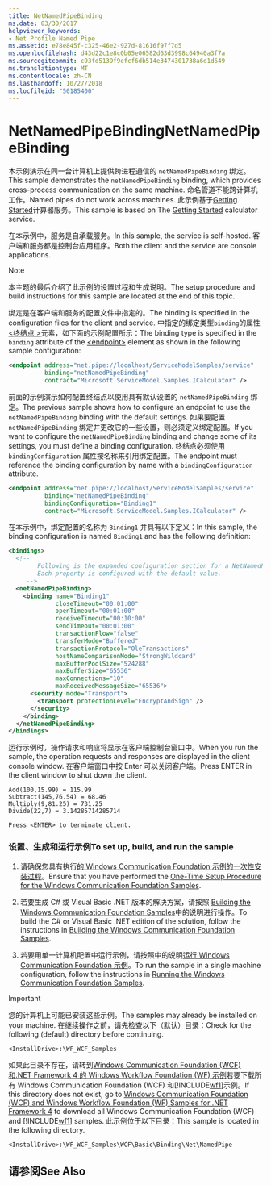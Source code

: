```yaml
---
title: NetNamedPipeBinding
ms.date: 03/30/2017
helpviewer_keywords:
- Net Profile Named Pipe
ms.assetid: e78e845f-c325-46e2-927d-81616f97f7d5
ms.openlocfilehash: d43d22c1e8c0b05e06582d63d3998c64940a3f7a
ms.sourcegitcommit: c93fd5139f9efcf6db514e3474301738a6d1d649
ms.translationtype: MT
ms.contentlocale: zh-CN
ms.lasthandoff: 10/27/2018
ms.locfileid: "50185400"
---
```

# <a name="netnamedpipebinding"></a><span data-ttu-id="d8a57-102">NetNamedPipeBinding</span><span class="sxs-lookup"><span data-stu-id="d8a57-102">NetNamedPipeBinding</span></span>
<span data-ttu-id="d8a57-103">本示例演示在同一台计算机上提供跨进程通信的 `netNamedPipeBinding` 绑定。</span><span class="sxs-lookup"><span data-stu-id="d8a57-103">This sample demonstrates the `netNamedPipeBinding` binding, which provides cross-process communication on the same machine.</span></span> <span data-ttu-id="d8a57-104">命名管道不能跨计算机工作。</span><span class="sxs-lookup"><span data-stu-id="d8a57-104">Named pipes do not work across machines.</span></span> <span data-ttu-id="d8a57-105">此示例基于[Getting Started](../../../../docs/framework/wcf/samples/getting-started-sample.md)计算器服务。</span><span class="sxs-lookup"><span data-stu-id="d8a57-105">This sample is based on The [Getting Started](../../../../docs/framework/wcf/samples/getting-started-sample.md) calculator service.</span></span>  
  
 <span data-ttu-id="d8a57-106">在本示例中，服务是自承载服务。</span><span class="sxs-lookup"><span data-stu-id="d8a57-106">In this sample, the service is self-hosted.</span></span> <span data-ttu-id="d8a57-107">客户端和服务都是控制台应用程序。</span><span class="sxs-lookup"><span data-stu-id="d8a57-107">Both the client and the service are console applications.</span></span>  
  
> [!NOTE]
>  <span data-ttu-id="d8a57-108">本主题的最后介绍了此示例的设置过程和生成说明。</span><span class="sxs-lookup"><span data-stu-id="d8a57-108">The setup procedure and build instructions for this sample are located at the end of this topic.</span></span>  
  
 <span data-ttu-id="d8a57-109">绑定是在客户端和服务的配置文件中指定的。</span><span class="sxs-lookup"><span data-stu-id="d8a57-109">The binding is specified in the configuration files for the client and service.</span></span> <span data-ttu-id="d8a57-110">中指定的绑定类型`binding`的属性[\<终结点 >](https://msdn.microsoft.com/library/13aa23b7-2f08-4add-8dbf-a99f8127c017)元素，如下面的示例配置所示：</span><span class="sxs-lookup"><span data-stu-id="d8a57-110">The binding type is specified in the `binding` attribute of the [\<endpoint>](https://msdn.microsoft.com/library/13aa23b7-2f08-4add-8dbf-a99f8127c017) element as shown in the following sample configuration:</span></span>  
  
```xml  
<endpoint address="net.pipe://localhost/ServiceModelSamples/service"  
          binding="netNamedPipeBinding"  
          contract="Microsoft.ServiceModel.Samples.ICalculator" />  
```  
  
 <span data-ttu-id="d8a57-111">前面的示例演示如何配置终结点以使用具有默认设置的 `netNamedPipeBinding` 绑定。</span><span class="sxs-lookup"><span data-stu-id="d8a57-111">The previous sample shows how to configure an endpoint to use the `netNamedPipeBinding` binding with the default settings.</span></span> <span data-ttu-id="d8a57-112">如果要配置 `netNamedPipeBinding` 绑定并更改它的一些设置，则必须定义绑定配置。</span><span class="sxs-lookup"><span data-stu-id="d8a57-112">If you want to configure the `netNamedPipeBinding` binding and change some of its settings, you must define a binding configuration.</span></span> <span data-ttu-id="d8a57-113">终结点必须使用 `bindingConfiguration` 属性按名称来引用绑定配置。</span><span class="sxs-lookup"><span data-stu-id="d8a57-113">The endpoint must reference the binding configuration by name with a `bindingConfiguration` attribute.</span></span>  
  
```xml  
<endpoint address="net.pipe://localhost/ServiceModelSamples/service"  
          binding="netNamedPipeBinding"  
          bindingConfiguration="Binding1"   
          contract="Microsoft.ServiceModel.Samples.ICalculator" />  
```  
  
 <span data-ttu-id="d8a57-114">在本示例中，绑定配置的名称为 `Binding1` 并具有以下定义：</span><span class="sxs-lookup"><span data-stu-id="d8a57-114">In this sample, the binding configuration is named `Binding1` and has the following definition:</span></span>  
  
```xml  
<bindings>  
  <!--   
        Following is the expanded configuration section for a NetNamedPipeBinding.  
        Each property is configured with the default value.  
     -->  
  <netNamedPipeBinding>  
    <binding name="Binding1"   
             closeTimeout="00:01:00"  
             openTimeout="00:01:00"   
             receiveTimeout="00:10:00"   
             sendTimeout="00:01:00"  
             transactionFlow="false"   
             transferMode="Buffered"   
             transactionProtocol="OleTransactions"  
             hostNameComparisonMode="StrongWildcard"   
             maxBufferPoolSize="524288"  
             maxBufferSize="65536"   
             maxConnections="10"   
             maxReceivedMessageSize="65536">  
      <security mode="Transport">  
        <transport protectionLevel="EncryptAndSign" />  
      </security>  
    </binding>  
  </netNamedPipeBinding>  
</bindings>  
```  
  
 <span data-ttu-id="d8a57-115">运行示例时，操作请求和响应将显示在客户端控制台窗口中。</span><span class="sxs-lookup"><span data-stu-id="d8a57-115">When you run the sample, the operation requests and responses are displayed in the client console window.</span></span> <span data-ttu-id="d8a57-116">在客户端窗口中按 Enter 可以关闭客户端。</span><span class="sxs-lookup"><span data-stu-id="d8a57-116">Press ENTER in the client window to shut down the client.</span></span>  
  
```console  
Add(100,15.99) = 115.99  
Subtract(145,76.54) = 68.46  
Multiply(9,81.25) = 731.25  
Divide(22,7) = 3.14285714285714  
  
Press <ENTER> to terminate client.  
```  
  
### <a name="to-set-up-build-and-run-the-sample"></a><span data-ttu-id="d8a57-117">设置、生成和运行示例</span><span class="sxs-lookup"><span data-stu-id="d8a57-117">To set up, build, and run the sample</span></span>  
  
1.  <span data-ttu-id="d8a57-118">请确保您具有执行[的 Windows Communication Foundation 示例的一次性安装过程](../../../../docs/framework/wcf/samples/one-time-setup-procedure-for-the-wcf-samples.md)。</span><span class="sxs-lookup"><span data-stu-id="d8a57-118">Ensure that you have performed the [One-Time Setup Procedure for the Windows Communication Foundation Samples](../../../../docs/framework/wcf/samples/one-time-setup-procedure-for-the-wcf-samples.md).</span></span>  
  
2.  <span data-ttu-id="d8a57-119">若要生成 C# 或 Visual Basic .NET 版本的解决方案，请按照 [Building the Windows Communication Foundation Samples](../../../../docs/framework/wcf/samples/building-the-samples.md)中的说明进行操作。</span><span class="sxs-lookup"><span data-stu-id="d8a57-119">To build the C# or Visual Basic .NET edition of the solution, follow the instructions in [Building the Windows Communication Foundation Samples](../../../../docs/framework/wcf/samples/building-the-samples.md).</span></span>  
  
3.  <span data-ttu-id="d8a57-120">若要用单一计算机配置中运行示例，请按照中的说明[运行 Windows Communication Foundation 示例](../../../../docs/framework/wcf/samples/running-the-samples.md)。</span><span class="sxs-lookup"><span data-stu-id="d8a57-120">To run the sample in a single machine configuration, follow the instructions in [Running the Windows Communication Foundation Samples](../../../../docs/framework/wcf/samples/running-the-samples.md).</span></span>  
  
> [!IMPORTANT]
>  <span data-ttu-id="d8a57-121">您的计算机上可能已安装这些示例。</span><span class="sxs-lookup"><span data-stu-id="d8a57-121">The samples may already be installed on your machine.</span></span> <span data-ttu-id="d8a57-122">在继续操作之前，请先检查以下（默认）目录：</span><span class="sxs-lookup"><span data-stu-id="d8a57-122">Check for the following (default) directory before continuing.</span></span>  
>   
>  `<InstallDrive>:\WF_WCF_Samples`  
>   
>  <span data-ttu-id="d8a57-123">如果此目录不存在，请转到[Windows Communication Foundation (WCF) 和.NET Framework 4 的 Windows Workflow Foundation (WF) 示例](https://go.microsoft.com/fwlink/?LinkId=150780)若要下载所有 Windows Communication Foundation (WCF) 和[!INCLUDE[wf1](../../../../includes/wf1-md.md)]示例。</span><span class="sxs-lookup"><span data-stu-id="d8a57-123">If this directory does not exist, go to [Windows Communication Foundation (WCF) and Windows Workflow Foundation (WF) Samples for .NET Framework 4](https://go.microsoft.com/fwlink/?LinkId=150780) to download all Windows Communication Foundation (WCF) and [!INCLUDE[wf1](../../../../includes/wf1-md.md)] samples.</span></span> <span data-ttu-id="d8a57-124">此示例位于以下目录：</span><span class="sxs-lookup"><span data-stu-id="d8a57-124">This sample is located in the following directory.</span></span>  
>   
>  `<InstallDrive>:\WF_WCF_Samples\WCF\Basic\Binding\Net\NamedPipe`  
  
## <a name="see-also"></a><span data-ttu-id="d8a57-125">请参阅</span><span class="sxs-lookup"><span data-stu-id="d8a57-125">See Also</span></span>
